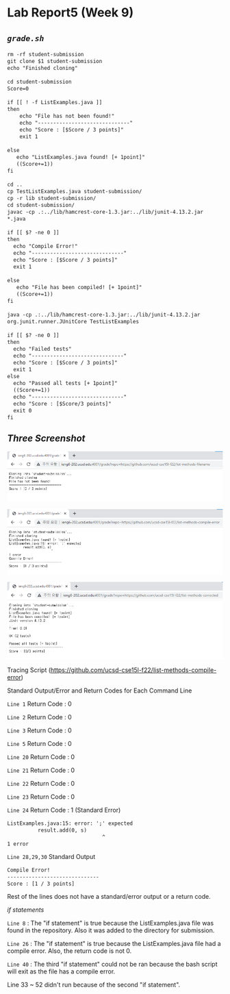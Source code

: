 # __Lab Report5 (Week 9)__

## _`grade.sh`_

```
rm -rf student-submission
git clone $1 student-submission
echo "Finished cloning"

cd student-submission
Score=0

if [[ ! -f ListExamples.java ]]
then 
    echo "File has not been found!"
    echo "------------------------------"
    echo "Score : [$Score / 3 points]"
    exit 1

else 
   echo "ListExamples.java found! [+ 1point]"
   ((Score+=1))
fi

cd ..
cp TestListExamples.java student-submission/
cp -r lib student-submission/
cd student-submission/
javac -cp .:../lib/hamcrest-core-1.3.jar:../lib/junit-4.13.2.jar *.java

if [[ $? -ne 0 ]]
then
  echo "Compile Error!"
  echo "------------------------------"
  echo "Score : [$Score / 3 points]"
  exit 1

else
   echo "File has been compiled! [+ 1point]"
   ((Score+=1))
fi

java -cp .:../lib/hamcrest-core-1.3.jar:../lib/junit-4.13.2.jar org.junit.runner.JUnitCore TestListExamples

if [[ $? -ne 0 ]]
then
  echo "Failed tests"
  echo "------------------------------"
  echo "Score : [$Score / 3 points]"
  exit 1
else
  echo "Passed all tests [+ 1point]"
  ((Score+=1))
  echo "------------------------------"
  echo "Score : [$Score/3 points]"
  exit 0
fi
```

## _Three Screenshot_

![Image](filename.png)

![Image](fileerror.png)

![Image](filecorrect.png)


Tracing Script (https://github.com/ucsd-cse15l-f22/list-methods-compile-error)

Standard Output/Error and Return Codes for Each Command Line

`Line 1` Return Code : 0

`Line 2` Return Code : 0

`Line 3` Return Code : 0

`Line 5` Return Code : 0

`Line 20` Return Code : 0

`Line 21` Return Code : 0

`Line 22` Return Code : 0

`Line 23` Return Code : 0

`Line 24` Return Code : 1 (Standard Error)

```
ListExamples.java:15: error: ';' expected              
          result.add(0, s)
                               ^                    
1 error
```
`Line 28,29,30` Standard Output

```
Compile Error!
------------------------------
Score : [1 / 3 points]
```
Rest of the lines does not have a standard/error output or a return code.

_if statements_

`Line 8` : The "if statement" is true because the ListExamples.java file was found in the repository. Also it was added to the directory for submission.

`Line 26` : The "if statement" is true because the ListExamples.java file had a compile error. Also, the return code is not 0.

`Line 40` : The third "if statement" could not be ran because the bash script will exit as the file has a compile error.

Line 33 ~ 52 didn't run because of the second "if statement".


